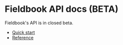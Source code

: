 Fieldbook API docs (BETA)
=========================

Fieldbook's API is in closed beta.

* [Quick start](quick-start.md)
* [Reference](reference.md)
